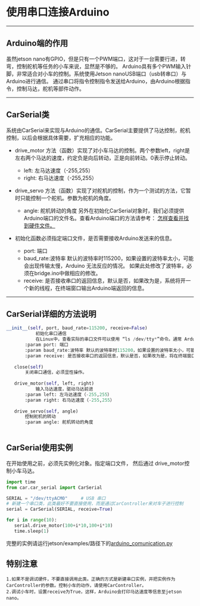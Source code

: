 # 使用串口连接Arduino
***
## Arduino端的作用
虽然jetson nano有GPIO，但是只有一个PWM端口，这对于一台需要行进，转弯，控制舵机等任务的小车来说，显然是不够的。
Arduino具有多个PWM输入针脚，非常适合对小车的控制。系统使用Jetson nanoUSB端口（usb转串口）与Arduino进行通信。
通过串口将指令控制指令发送给Arduino，由Arduino根据指令，控制马达，舵机等部件动作。
***
## CarSerial类
系统由CarSerial来实现与Arduino的通信。CarSerial主要提供了马达控制，舵机控制，以后会根据具体需要，扩充相应的功能。
- drive_motor 方法（函数）实现了对小车马达的控制。两个参数left，right是左右两个马达的速度，约定负是向后转动，正是向前转动。0表示停止转动。
    - left: 左马达速度（-255,255）
    - right: 右马达速度（-255,255）
- drive_servo 方法（函数）实现了对舵机的控制，作为一个测试的方法，它暂时只能控制一个舵机。参数为舵机的角度。
    - angle: 舵机转动的角度
 另外在初始化CarSerial对象时，我们必须提供Arduino端口的文件名。查看Arduino端口的方法请参考：
  [怎样查看并找到硬件文件。](https://github.com/lonerlin/SelfDrivingCVCar/blob/testing/Tutorial/find_devices.md)
 
 - 初始化函数必须指定端口文件，是否需要接收Arduino发送来的信息。
    - port: 端口
    - baud_rate:波特率 默认的波特率时115200，如果设置的波特率太小，可能会出现传输太慢，Arduino 无法反应的情况。
    如果此处修改了波特率，必须在bridge.ino中做相应的修改。
    - receive: 是否接收串口的返回信息，默认是否，如果改为是，系统将开一个新的线程，在终端窗口输出Arduino端返回的信息。 
  
 ***
 ## CarSerial详细的方法说明
 ```python
__init__(self, port, baud_rate=115200, receive=False)
            初始化串口通信
            在Linux中，查看实际的串口文件可以使用 “ls /dev/tty*”命令。通常 Arduino的串口文件都是 "/dev/ttyACM0" 或者"/dev/ttyUSB0"
        :param port: 端口
        :param baud_rate:波特率 默认的波特率时115200，如果设置的波特率太小，可能会出现传输太慢，Arduino 无法反应的情况。
        :param receive: 是否接收串口的返回信息，默认是否，如果改为是，将在终端窗口输出Arduino端返回的信息。
    
    close(self)
        关闭串口通信，必须显性操作。
    
    drive_motor(self, left, right)
            输入马达速度，驱动马达前进
        :param left: 左马达速度（-255,255）
        :param right: 右马达速度（-255,255）
    
    drive_servo(self, angle)
        控制舵机的转动
        :param angle: 舵机转动的角度
    
```
 ## CarSerial使用实例
 在开始使用之前，必须先实例化对象。指定端口文件， 然后通过 drive_motor控制小车马达。
 ```python
import time
from car.car_serial import CarSerial

SERIAL = "/dev/ttyACM0"     # USB 串口
# 新建一个串口类，此类最好不要直接使用，而是通过CarController来对车子进行控制
serial = CarSerial(SERIAL, receive=True)

for i in range(10):
    serial.drive_motor(100+i*10,100+i*10)
    time.sleep(1)  

```
完整的实例请运行jetson/examples/路径下的[arduino_comunication.py](https://github.com/lonerlin/SelfDrivingCVCar/blob/testing/jetson/examples/arduino_comunication.py)

## 特别注意  

    1.如果不是调试硬件，不要直接调用此类。正确的方式是新建串口实例，并把实例作为CarController的参数。控制小车的动作，请使用CarController。
    2.调试小车时，设置receive为True，这样，Arduino会打印马达速度等信息至jetson nano。